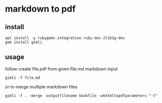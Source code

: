 # markdown to pdf

## install

```
apt install -y rubygems-integration ruby-dev zlib1g-dev
gem install gimli
```

## usage

follow create file.pdf from given file.md markdown input

```
gimli -f file.md
```

or to merge multiple markdown files

```
gimli -f . -merge -outputfilename bookfile -wkhtmltopdfparameters "-t"
```
